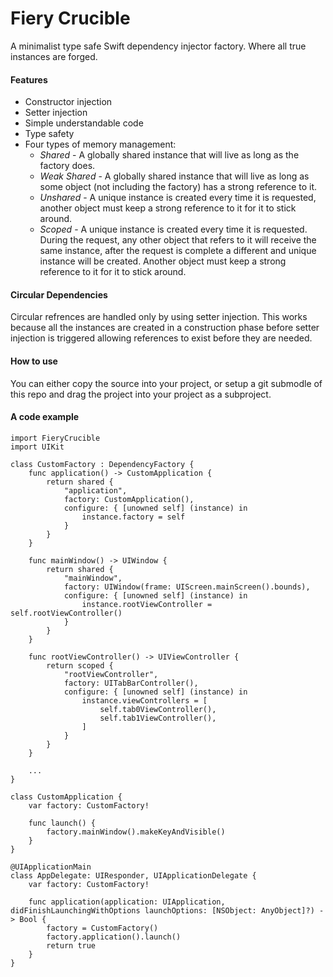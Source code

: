 Fiery Crucible
==============

A minimalist type safe Swift dependency injector factory. Where all true instances are forged.

#### Features
* Constructor injection
* Setter injection
* Simple understandable code
* Type safety
* Four types of memory management:
  + *Shared* - A globally shared instance that will live as long as the factory does.
  + *Weak Shared* - A globally shared instance that will live as long as some object (not including the factory) has a strong reference to it.
  + *Unshared* - A unique instance is created every time it is requested, another object must keep a strong reference to it for it to stick around.
  + *Scoped* - A unique instance is created every time it is requested. During the request, any other object that refers to it will receive the same instance, after the request is complete a different and unique instance will be created. Another object must keep a strong reference to it for it to stick around.

#### Circular Dependencies
Circular refrences are handled only by using setter injection. This works because all the instances are created in a construction phase before setter injection is triggered allowing references to exist before they are needed.

#### How to use
You can either copy the source into your project, or setup a git submodle of this repo and drag the project into your project as a subproject.

#### A code example

    import FieryCrucible
    import UIKit
    
    class CustomFactory : DependencyFactory {
        func application() -> CustomApplication {
            return shared {
                "application",
                factory: CustomApplication(),
                configure: { [unowned self] (instance) in
                    instance.factory = self
                }
            }
        }
        
        func mainWindow() -> UIWindow {
            return shared {
                "mainWindow",
                factory: UIWindow(frame: UIScreen.mainScreen().bounds),
                configure: { [unowned self] (instance) in
                    instance.rootViewController = self.rootViewController()
                }
            }
        }
        
        func rootViewController() -> UIViewController {
            return scoped {
                "rootViewController",
                factory: UITabBarController(),
                configure: { [unowned self] (instance) in
                    instance.viewControllers = [
                        self.tab0ViewController(),
                        self.tab1ViewController(),
                    ]
                }
            }
        }
        
        ...
    }
    
    class CustomApplication {
        var factory: CustomFactory!
        
        func launch() {
            factory.mainWindow().makeKeyAndVisible()
        }
    }
    
    @UIApplicationMain
    class AppDelegate: UIResponder, UIApplicationDelegate {
        var factory: CustomFactory!
    
        func application(application: UIApplication, didFinishLaunchingWithOptions launchOptions: [NSObject: AnyObject]?) -> Bool {
            factory = CustomFactory()
            factory.application().launch()
            return true
        }
    }
